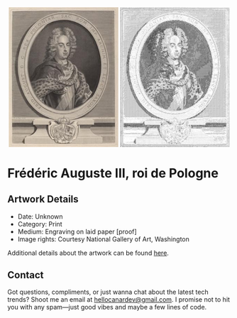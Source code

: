 <html>

<div align="center">
    <img width="49%" src="artwork.jpg" alt="artwork"/>
    <img width="49%" src="ascii_artwork.jpg" alt="artwork ASCII"/>
</div>

# Frédéric Auguste III, roi de Pologne

## Artwork Details

- Date: Unknown
- Category: Print
- Medium: Engraving on laid paper [proof]
- Image rights: Courtesy National Gallery of Art, Washington

Additional details about the artwork can be found [here](https://www.artsy.net/artwork/pierre-drevet-after-francois-de-troy-frederic-auguste-iii-roi-de-pologne).

## Contact

Got questions, compliments, or just wanna chat about the latest tech trends? Shoot me an email
at [hellocanardev@gmail.com](mailto:hellocanardev@gmail.com). I promise not to hit you with any spam—just good vibes and
maybe a few lines of code.

</html>
